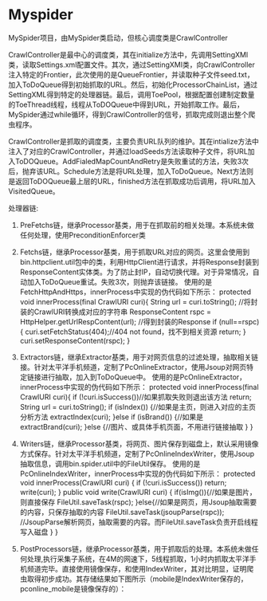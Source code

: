 # Myspider

MySpider项目，由MySpider类启动，但核心调度类是CrawlController

CrawlController是最中心的调度类，其在initialize方法中，先调用SettingXMl类，读取Settings.xml配置文件。其次，通过SettingXMl类，向CrawlController注入特定的Frontier，此次使用的是QueueFrontier，并读取种子文件seed.txt，加入ToDoQueue得到初始抓取的URL。然后，初始化ProcessorChainList，通过SettingXML得到特定的处理器链。最后，调用ToePool，根据配置创建制定数量的ToeThread线程，线程从ToDOQueue中得到URL，开始抓取工作。最后，MySpider通过while循环，得到CrawlController的信号，抓取完成则退出整个爬虫程序。
 

CrawlController是抓取的调度类，主要负责URL队列的维护。其在intialize方法中注入了对应的CrawlController，并通过loadSeeds方法读取种子文件，将URL加入ToDOQueue。AddFialedMapCountAndRetry是失败重试的方法，失败3次后，抛弃该URL。Schedule方法是将URL处理，加入ToDoQueue。Next方法则是返回ToDOQueue最上层的URL，finished方法在抓取成功后调用，将URL加入VisitedQueue。
 

处理器链:
1.	PreFetchs链，继承Processor基类，用于在抓取前的相关处理。本系统未做任何处理，使用PreconditionEnforcer类

2.	Fetchs链，继承Processor基类，用于抓取URL对应的网页。这里会使用到bin.httpclient.util包中的类，利用HttpClient进行请求，并将Response封装到ResponseContent实体类。为了防止封IP，自动切换代理。对于异常情况，自动加入ToDoQueue重试。失败3次，则抛弃该链接。
使用的是FetchHttpAndHttps，innerProcess中实现的伪代码如下所示：
protected void innerProcess(final CrawlURI curi){
String url = curi.toString();    //将封装的CrawlURI转换成对应的字符串
ResponseContent rspc = HttpHelper.getUrlRespContent(url);
//得到封装的Response
		if (null==rspc) {
			curi.setFetchStatus(404);//404 not found，找不到相关资源
			return;
		}
curi.setResponseContent(rspc);
}
3.	Extractors链，继承Extractor基类，用于对网页信息的过滤处理，抽取相关链接。针对太平洋手机频道，定制了PcOnlineExtractor，使用Jsoup对网页特定链接进行抽取，加入到ToDoQueue中。
使用的是PcOnlineExtractor，innerProcess中实现的伪代码如下所示：
protected void innerProcess(final CrawlURI curi){
if (!curi.isSuccess())//如果抓取失败则退出该方法
        	return;
		String url = curi.toString();
		if (isIndex()) {//如果是主页，则进入对应的主页分析方法
			extractIndex(curi);
		}else if (isBrand()) {//如果是
			extractBrand(curi);
		}else {//图片、或具体手机页面，不用进行链接抽取
		}
}
4.	Writers链，继承Processor基类，将网页、图片保存到磁盘上，默认采用镜像方式保存。针对太平洋手机频道，定制了PcOnlineIndexWriter，使用Jsoup抽取信息，调用bin.spider.util中的FileUtil保存。
使用的是PcOnlineIndexWriter，innerProcess中实现的伪代码如下所示：
protected void innerProcess(CrawlURI curi) {
			if (!curi.isSuccess())
            	return;
			write(curi);
	}
public void write(CrawlURI curi) {
	if(isImg()){//如果是图片，则直接保存
		FileUtil.saveTask(rspc);
	}else{//如果是网页，用Jsoup抽取需要的内容，只保存抽取的内容
		FileUtil.saveTask(jsoupParse(rspc));
//JsoupParse解析网页，抽取需要的内容。而FileUtil.saveTask负责开启线程写入磁盘
		}
}
5.	PostProcessors链，继承Processor基类，用于抓取后的处理。本系统未做任何处理,执行采集子系统，在4M的网速下，5线程抓取，1小时内抓取太平洋手机频道完毕。直接使用镜像保存，和使用IndexWriter，其对比明显，证明爬虫取得初步成功。其存储结果如下图所示（mobile是IndexWriter保存的，pconline_mobile是镜像保存的）：
